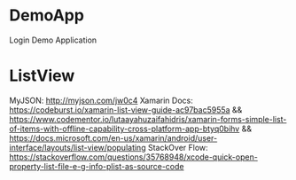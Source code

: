 # DemoApp
Login Demo Application


# ListView

MyJSON: http://myjson.com/jw0c4
Xamarin Docs: https://codeburst.io/xamarin-list-view-guide-ac97bac5955a
              && https://www.codementor.io/lutaayahuzaifahidris/xamarin-forms-simple-list-of-items-with-offline-capability-cross-platform-app-btyq0bihv && https://docs.microsoft.com/en-us/xamarin/android/user-interface/layouts/list-view/populating
StackOver Flow: https://stackoverflow.com/questions/35768948/xcode-quick-open-property-list-file-e-g-info-plist-as-source-code
